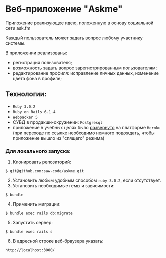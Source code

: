 Веб-приложение "Askme"
===

Приложение реализующее идею, положенную в основу социальной сети ask.fm

Каждый пользователь может задать вопрос любому участнику системы.

В приложении реализованы:
- регистрация пользователя;
- возможность задать вопрос зарегистрированным пользователям;
- редактирование профиля: исправление личных данных, изменение цвета фона в профиле;


## Технологии:

- `Ruby 3.0.2`
- `Ruby on Rails 6.1.4`
- `Webpacker 5`
- СУБД в продакшн-окружении: `Postgresql`
- приложение в учебных целях было [развернуто](https://coolquestions.herokuapp.com/) на платформе `Heroku`
  (при переходе по ссылке необходимо немного подождать, чтобы приложение вышло из "спящего"
  режима)

### Для локального запуска:

1. Клонировать репозиторий:

```
$ git@github.com:saw-code/askme.git
```

2. Установить любым удобным способом `ruby 3.0.2`, если отсутствует.
3. Установить необходимые гемы и зависимости:

```
$ bundle
```

4. Применить миграции:

```
$ bundle exec rails db:migrate
```

5. Запустить сервер:

```
$ bundle exec rails s
```

6. В адресной строке веб-браузера указать:

```
http://localhost:3000/
```
